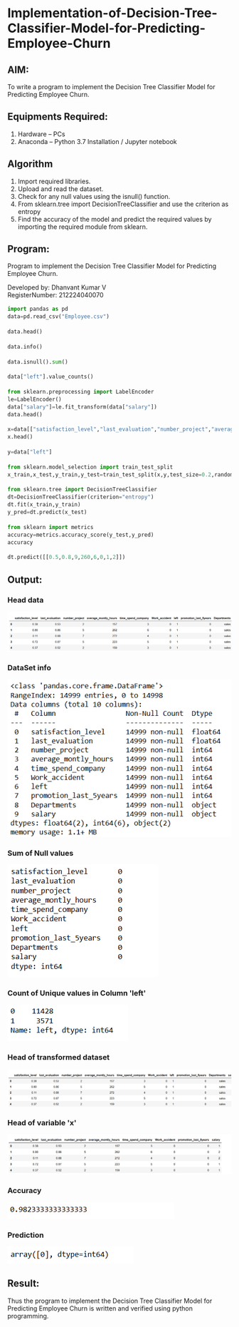 # Implementation-of-Decision-Tree-Classifier-Model-for-Predicting-Employee-Churn

## AIM:
To write a program to implement the Decision Tree Classifier Model for Predicting Employee Churn.

## Equipments Required:
1. Hardware – PCs
2. Anaconda – Python 3.7 Installation / Jupyter notebook

## Algorithm
1. Import required libraries.
2. Upload and read the dataset.
3. Check for any null values using the isnull() function.
4. From sklearn.tree import DecisionTreeClassifier and use the criterion as entropy
5. Find the accuracy of the model and predict the required values by importing the required module from sklearn.

## Program:

Program to implement the Decision Tree Classifier Model for Predicting Employee Churn.

Developed by: Dhanvant Kumar V                                                                             
RegisterNumber: 212224040070

```python 
import pandas as pd
data=pd.read_csv("Employee.csv")

data.head()

data.info()

data.isnull().sum()

data["left"].value_counts()

from sklearn.preprocessing import LabelEncoder
le=LabelEncoder()
data["salary"]=le.fit_transform(data["salary"])
data.head()

x=data[["satisfaction_level","last_evaluation","number_project","average_montly_hours","time_spend_company","Work_accident","promotion_last_5years","salary"]]
x.head()

y=data["left"]

from sklearn.model_selection import train_test_split
x_train,x_test,y_train,y_test=train_test_split(x,y,test_size=0.2,random_state=100)

from sklearn.tree import DecisionTreeClassifier
dt=DecisionTreeClassifier(criterion="entropy")
dt.fit(x_train,y_train)
y_pred=dt.predict(x_test)

from sklearn import metrics
accuracy=metrics.accuracy_score(y_test,y_pred)
accuracy

dt.predict([[0.5,0.8,9,260,6,0,1,2]])
```
## Output:
### Head data
![alt text](/image/image.png)
### DataSet info
![alt text](/image/image-1.png)
### Sum of Null values
![alt text](/image/image-3.png)
### Count of Unique values in Column 'left'
![alt text](/image/image-4.png)
### Head of transformed dataset
![alt text](/image/image-5.png)
### Head of variable 'x'
![alt text](/image/image-6.png)
### Accuracy
![alt text](/image/image-7.png)
### Prediction
![alt text](/image/image-8.png)


## Result:
Thus the program to implement the  Decision Tree Classifier Model for Predicting Employee Churn is written and verified using python programming.
